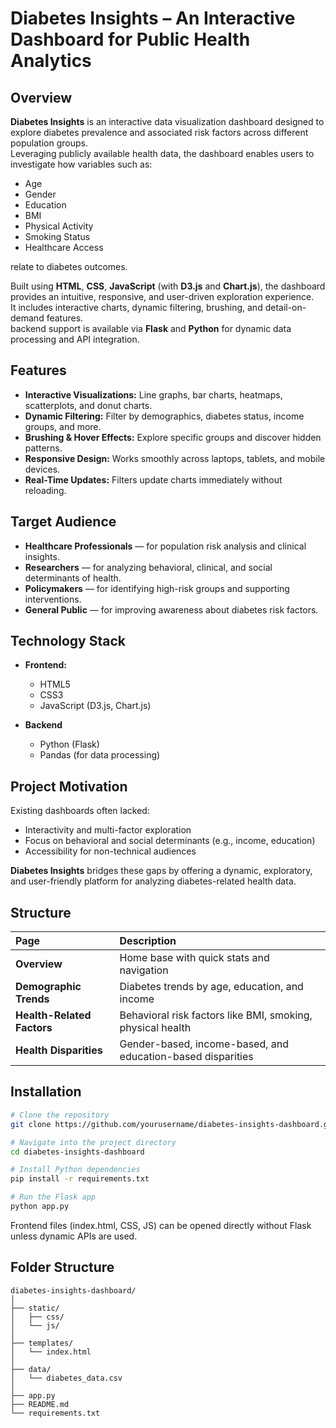 # Diabetes Insights – An Interactive Dashboard for Public Health Analytics

## Overview

**Diabetes Insights** is an interactive data visualization dashboard designed to explore diabetes prevalence and associated risk factors across different population groups.  
Leveraging publicly available health data, the dashboard enables users to investigate how variables such as:

- Age
- Gender
- Education
- BMI
- Physical Activity
- Smoking Status
- Healthcare Access  

relate to diabetes outcomes.

Built using **HTML**, **CSS**, **JavaScript** (with **D3.js** and **Chart.js**), the dashboard provides an intuitive, responsive, and user-driven exploration experience.  
It includes interactive charts, dynamic filtering, brushing, and detail-on-demand features.  
backend support is available via **Flask** and **Python** for dynamic data processing and API integration.

## Features

- **Interactive Visualizations:** Line graphs, bar charts, heatmaps, scatterplots, and donut charts.
- **Dynamic Filtering:** Filter by demographics, diabetes status, income groups, and more.
- **Brushing & Hover Effects:** Explore specific groups and discover hidden patterns.
- **Responsive Design:** Works smoothly across laptops, tablets, and mobile devices.
- **Real-Time Updates:** Filters update charts immediately without reloading.

## Target Audience

- **Healthcare Professionals** — for population risk analysis and clinical insights.
- **Researchers** — for analyzing behavioral, clinical, and social determinants of health.
- **Policymakers** — for identifying high-risk groups and supporting interventions.
- **General Public** — for improving awareness about diabetes risk factors.

## Technology Stack

- **Frontend:**  
  - HTML5
  - CSS3
  - JavaScript (D3.js, Chart.js)

- **Backend**
  - Python (Flask)
  - Pandas (for data processing)

## Project Motivation

Existing dashboards often lacked:
- Interactivity and multi-factor exploration
- Focus on behavioral and social determinants (e.g., income, education)
- Accessibility for non-technical audiences

**Diabetes Insights** bridges these gaps by offering a dynamic, exploratory, and user-friendly platform for analyzing diabetes-related health data.

## Structure

| Page | Description |
|:-----|:------------|
| **Overview** | Home base with quick stats and navigation |
| **Demographic Trends** | Diabetes trends by age, education, and income |
| **Health-Related Factors** | Behavioral risk factors like BMI, smoking, physical health |
| **Health Disparities** | Gender-based, income-based, and education-based disparities |

## Installation

```bash
# Clone the repository
git clone https://github.com/yourusername/diabetes-insights-dashboard.git

# Navigate into the project directory
cd diabetes-insights-dashboard

# Install Python dependencies
pip install -r requirements.txt

# Run the Flask app
python app.py
```

Frontend files (index.html, CSS, JS) can be opened directly without Flask unless dynamic APIs are used.

## Folder Structure
```
diabetes-insights-dashboard/
│
├── static/
│   ├── css/
│   └── js/
│
├── templates/
│   └── index.html
│
├── data/
│   └── diabetes_data.csv
│
├── app.py
├── README.md
└── requirements.txt
```